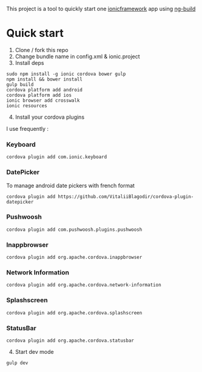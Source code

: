 This project is a tool to quickly start one [ionicframework](http://ionicframework.com/) app using [ng-build](https://github.com/izeau/ng-build)

# Quick start

1. Clone / fork this repo
2. Change bundle name in config.xml & ionic.project
3. Install deps

````
sudo npm install -g ionic cordova bower gulp
npm install && bower install
gulp build
cordova platform add android
cordova platform add ios
ionic browser add crosswalk
ionic resources
````

4. Install your cordova plugins

I use frequently :

### Keyboard

``````
cordova plugin add com.ionic.keyboard
``````

### DatePicker

To manage android date pickers with french format

``````
cordova plugin add https://github.com/VitaliiBlagodir/cordova-plugin-datepicker
``````

### Pushwoosh

``````
cordova plugin add com.pushwoosh.plugins.pushwoosh
``````

### Inappbrowser

``````
cordova plugin add org.apache.cordova.inappbrowser
``````

### Network Information

``````
cordova plugin add org.apache.cordova.network-information
``````

### Splashscreen

``````
cordova plugin add org.apache.cordova.splashscreen
``````

### StatusBar

``````
cordova plugin add org.apache.cordova.statusbar
``````

4. Start dev mode

````
gulp dev
````
